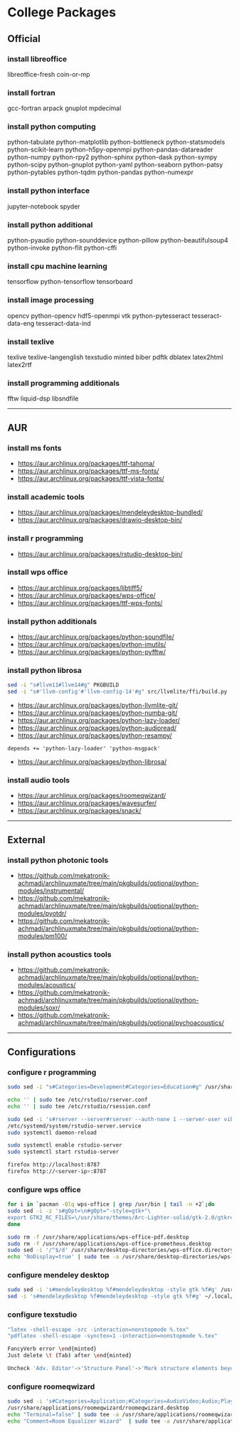 # College Packages

## Official

### install libreoffice

libreoffice-fresh coin-or-mp

### install fortran

gcc-fortran arpack
gnuplot mpdecimal

### install python computing

python-tabulate
python-matplotlib
python-bottleneck
python-statsmodels
python-scikit-learn
python-h5py-openmpi
python-pandas-datareader
python-numpy python-rpy2
python-sphinx python-dask
python-sympy python-scipy
python-gnuplot python-yaml
python-seaborn python-patsy
python-pytables python-tqdm
python-pandas python-numexpr

### install python interface

jupyter-notebook spyder

### install python additional

python-pyaudio python-sounddevice
python-pillow python-beautifulsoup4
python-invoke python-flit python-cffi

### install cpu machine learning

tensorflow python-tensorflow tensorboard

### install image processing

opencv python-opencv
hdf5-openmpi vtk
python-pytesseract
tesseract-data-eng
tesseract-data-ind

### install texlive

texlive texlive-langenglish
texstudio minted biber pdftk
dblatex latex2html latex2rtf

### install programming additionals

fftw liquid-dsp libsndfile

--------------------------------------------------------------------------------

## AUR

### install ms fonts

- https://aur.archlinux.org/packages/ttf-tahoma/
- https://aur.archlinux.org/packages/ttf-ms-fonts/
- https://aur.archlinux.org/packages/ttf-vista-fonts/

### install academic tools

- https://aur.archlinux.org/packages/mendeleydesktop-bundled/
- https://aur.archlinux.org/packages/drawio-desktop-bin/

### install r programming

- https://aur.archlinux.org/packages/rstudio-desktop-bin/

### install wps office

- https://aur.archlinux.org/packages/libtiff5/
- https://aur.archlinux.org/packages/wps-office/
- https://aur.archlinux.org/packages/ttf-wps-fonts/

### install python additionals

- https://aur.archlinux.org/packages/python-soundfile/
- https://aur.archlinux.org/packages/python-imutils/
- https://aur.archlinux.org/packages/python-pyfftw/

### install python librosa

```sh
sed -i "s#llvm11#llvm14#g" PKGBUILD
sed -i "s#'llvm-config'#'llvm-config-14'#g" src/llvmlite/ffi/build.py
```

- https://aur.archlinux.org/packages/python-llvmlite-git/
- https://aur.archlinux.org/packages/python-numba-git/
- https://aur.archlinux.org/packages/python-lazy-loader/
- https://aur.archlinux.org/packages/python-audioread/
- https://aur.archlinux.org/packages/python-resampy/

```text
depends += 'python-lazy-loader' 'python-msgpack'
```

- https://aur.archlinux.org/packages/python-librosa/

### install audio tools

- https://aur.archlinux.org/packages/roomeqwizard/
- https://aur.archlinux.org/packages/wavesurfer/
- https://aur.archlinux.org/packages/snack/

--------------------------------------------------------------------------------

## External

### install python photonic tools

- https://github.com/mekatronik-achmadi/archlinuxmate/tree/main/pkgbuilds/optional/python-modules/instrumental/
- https://github.com/mekatronik-achmadi/archlinuxmate/tree/main/pkgbuilds/optional/python-modules/pyotdr/
- https://github.com/mekatronik-achmadi/archlinuxmate/tree/main/pkgbuilds/optional/python-modules/pm100/

### install python acoustics tools

- https://github.com/mekatronik-achmadi/archlinuxmate/tree/main/pkgbuilds/optional/python-modules/acoustics/
- https://github.com/mekatronik-achmadi/archlinuxmate/tree/main/pkgbuilds/optional/python-modules/soxr/
- https://github.com/mekatronik-achmadi/archlinuxmate/tree/main/pkgbuilds/optional/pychoacoustics/

--------------------------------------------------------------------------------

## Configurations

### configure r programming

```sh
sudo sed -i "s#Categories=Development#Categories=Education#g" /usr/share/applications/rstudio.desktop
```

```sh
echo '' | sudo tee /etc/rstudio/rserver.conf
echo '' | sudo tee /etc/rstudio/rsession.conf

sudo sed -i 's#rserver --server#rserver --auth-none 1 --server-user viblab --server#g' \
/etc/systemd/system/rstudio-server.service
sudo systemctl daemon-reload

sudo systemctl enable rstudio-server
sudo systemctl start rstudio-server

firefox http://localhost:8787
firefox http://<server-ip>:8787
```

### configure wps office

```sh
for i in `pacman -Qlq wps-office | grep /usr/bin | tail -n +2`;do
sudo sed -i -z 's#gOpt=\n#gOpt="-style=gtk+"\
export GTK2_RC_FILES=\/usr/share/themes/Arc-Lighter-solid/gtk-2.0/gtkrc\n#g' $i
done

sudo rm -f /usr/share/applications/wps-office-pdf.desktop
sudo rm -f /usr/share/applications/wps-office-prometheus.desktop
sudo sed -i '/^$/d' /usr/share/desktop-directories/wps-office.directory
echo 'NoDisplay=true' | sudo tee -a /usr/share/desktop-directories/wps-office.directory
```

### configure mendeley desktop

```sh
sudo sed -i 's#mendeleydesktop %f#mendeleydesktop -style gtk %f#g' /usr/share/applications/mendeleydesktop.desktop
sed -i 's#mendeleydesktop %f#mendeleydesktop -style gtk %f#g' ~/.local/share/applications/mendeleydesktop.desktop
```

### configure texstudio

```sh
"latex -shell-escape -src -interaction=nonstopmode %.tex"
"pdflatex -shell-escape -synctex=1 -interaction=nonstopmode %.tex"
```

```sh
FancyVerb error \end{minted}
Just delete \t (Tab) after \end{minted}
```

```sh
Uncheck 'Adv. Editor'->'Structure Panel'->'Mark structure elements beyond \end{document}'
```

### configure roomeqwizard

```sh
sudo sed -i 's#Categories=Application;#Categories=AudioVideo;Audio;Player;#g' \
/usr/share/applications/roomeqwizard/roomeqwizard.desktop
echo "Terminal=false" | sudo tee -a /usr/share/applications/roomeqwizard/roomeqwizard.desktop
echo "Comment=Room Equalizer Wizard"  | sudo tee -a /usr/share/applications/roomeqwizard/roomeqwizard.desktop
```
